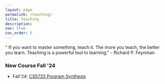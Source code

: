 ```yaml
---
layout: page
permalink: /teaching/
title: Teaching
description: 
nav: true
nav_order: 5
---
```

" If you want to master something, teach it. The more you teach, the better you learn. Teaching is a powerful tool to learning." - Richard P. Feynman

### New Course Fall '24

- Fall'24: [CS5733 Program Synthesis](/cs5733/)

